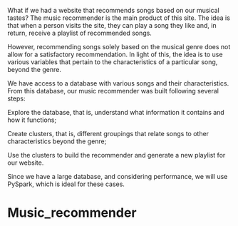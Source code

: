 What if we had a website that recommends songs based on our musical tastes? The music recommender is the main product of this site. The idea is that when a person visits the site, they can play a song they like and, in return, receive a playlist of recommended songs.

However, recommending songs solely based on the musical genre does not allow for a satisfactory recommendation. In light of this, the idea is to use various variables that pertain to the characteristics of a particular song, beyond the genre.

We have access to a database with various songs and their characteristics. From this database, our music recommender was built following several steps:

Explore the database, that is, understand what information it contains and how it functions;

Create clusters, that is, different groupings that relate songs to other characteristics beyond the genre;

Use the clusters to build the recommender and generate a new playlist for our website.

Since we have a large database, and considering performance, we will use PySpark, which is ideal for these cases.

# Music_recommender
